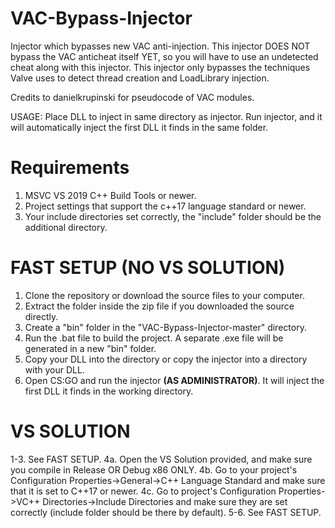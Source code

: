 # VAC-Bypass-Injector
Injector which bypasses new VAC anti-injection.
This injector DOES NOT bypass the VAC anticheat itself YET, so you will have to use an undetected cheat along with this injector.
This injector only bypasses the techniques Valve uses to detect thread creation and LoadLibrary injection.

Credits to danielkrupinski for pseudocode of VAC modules.

USAGE: Place DLL to inject in same directory as injector. Run injector, and it will automatically inject the first DLL it finds in the same folder.

# Requirements
1. MSVC VS 2019 C++ Build Tools or newer.
2. Project settings that support the c++17 language standard or newer.
3. Your include directories set correctly, the "include" folder should be the additional directory.

# FAST SETUP (NO VS SOLUTION)
1. Clone the repository or download the source files to your computer.
2. Extract the folder inside the zip file if you downloaded the source directly.
3. Create a "bin" folder in the "VAC-Bypass-Injector-master" directory.
4. Run the .bat file to build the project. A separate .exe file will be generated in a new "bin" folder.
5. Copy your DLL into the directory or copy the injector into a directory with your DLL.
6. Open CS:GO and run the injector **(AS ADMINISTRATOR)**. It will inject the first DLL it finds in the working directory.

# VS SOLUTION
1-3. See FAST SETUP.
4a. Open the VS Solution provided, and make sure you compile in Release OR Debug x86 ONLY.
4b. Go to your project's Configuration Properties->General->C++ Language Standard and make sure that it is set to C++17 or newer. 
4c. Go to project's Configuration Properties->VC++ Directories->Include Directories and make sure they are set correctly (include folder should be there by default).
5-6. See FAST SETUP.
